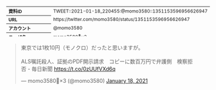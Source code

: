 <table style="font-size: 9pt; width: 610px; margin-bottom: 20px; height: 80px;">
<tbody>
    <tr>
        <th align=left>資料ID</th>
        <td align=left>TWEET::2021-01-18_220455:@momo3580::1351153596956626947</td>
    </tr>
    <tr>
        <th align=left>URL</th>
        <td align=left>https://twitter.com/momo3580/status/1351153596956626947</td>
    </tr>
    <tr>
        <th align=left>アカウント</th>
        <td align=left>@momo3580</td>
    </tr>
    <tr>
        <th align=left>ユーザ名</th>
        <td align=left>momo3580💉×3</td>
    </tr>
    <tr>
        <th align=left>ツイートの記録日時</th>
        <td align=left>created_at 2022-08-26_0458</td>
    </tr>
</tbody>
</table>
<blockquote class="twitter-tweet" data-width="450"  data-lang="ja"><p lang="ja" dir="ltr">東京では1枚10円（モノクロ）だったと思いますが。<br><br>ALS嘱託殺人、証拠のPDF開示請求　コピーに数百万円で弁護側　検察拒否 - 毎日新聞 <a href="https://t.co/0zUUfVXd6q">https://t.co/0zUUfVXd6q</a></p>&mdash; momo3580💉×3 (@momo3580) <a href="https://twitter.com/momo3580/status/1351153596956626947?ref_src=twsrc%5Etfw">January 18, 2021</a></blockquote>
<script async src="https://platform.twitter.com/widgets.js" charset="utf-8"></script>


